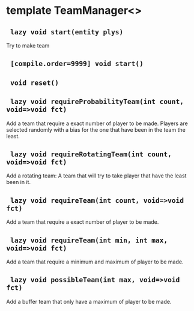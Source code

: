 # template TeamManager<>


## ` lazy void start(entity plys)`
Try to make team

## ` [compile.order=9999] void start()`


## ` void reset()`


## ` lazy void requireProbabilityTeam(int count, void=>void fct)`
Add a team that require a exact number of player to be made. Players are selected randomly with a bias for the one that have been in the team the least.

## ` lazy void requireRotatingTeam(int count, void=>void fct)`
Add a rotating team: A team that will try to take player that have the least been in it.

## ` lazy void requireTeam(int count, void=>void fct)`
Add a team that require a exact number of player to be made.

## ` lazy void requireTeam(int min, int max, void=>void fct)`
Add a team that require a minimum and maximum of player to be made.

## ` lazy void possibleTeam(int max, void=>void fct)`
Add a buffer team that only have a maximum of player to be made.




